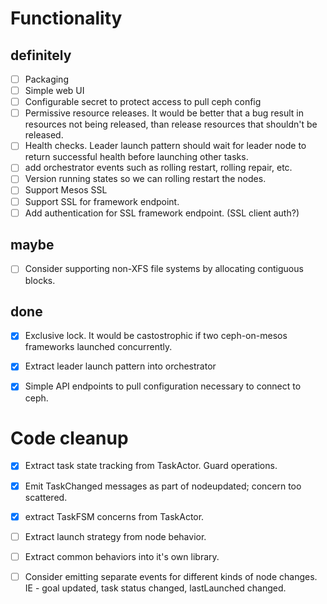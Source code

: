 # Functionality

## definitely

- [ ] Packaging
- [ ] Simple web UI
- [ ] Configurable secret to protect access to pull ceph config
- [ ] Permissive resource releases. It would be better that a bug result in resources not being released, than release
      resources that shouldn't be released.
- [ ] Health checks. Leader launch pattern should wait for leader node to return successful health before launching other
      tasks.
- [ ] add orchestrator events such as rolling restart, rolling repair, etc.
- [ ] Version running states so we can rolling restart the nodes.
- [ ] Support Mesos SSL
- [ ] Support SSL for framework endpoint.
- [ ] Add authentication for SSL framework endpoint. (SSL client auth?)

## maybe

- [ ] Consider supporting non-XFS file systems by allocating contiguous blocks.

## done

- [x] Exclusive lock. It would be castostrophic if two ceph-on-mesos frameworks launched concurrently.
- [x] Extract leader launch pattern into orchestrator
- [x] Simple API endpoints to pull configuration necessary to connect to ceph.


# Code cleanup

- [x] Extract task state tracking from TaskActor. Guard operations.
- [x] Emit TaskChanged messages as part of nodeupdated; concern too scattered.
- [x] extract TaskFSM concerns from TaskActor.
- [ ] Extract launch strategy from node behavior.
- [ ] Extract common behaviors into it's own library.
- [ ] Consider emitting separate events for different kinds of node changes. IE - goal updated, task status changed,
      lastLaunched changed.

